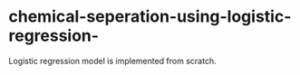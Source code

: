 # chemical-seperation-using-logistic-regression-
Logistic regression model is implemented from scratch.
